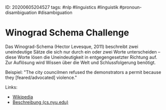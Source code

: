ID: 20200605204527
tags: #nlp #linguistics #linguistik #pronoun-disambiguation #disambiguation

# Winograd Schema Challenge

Das Winograd-Schema (Hector Levesque, 2011) beschreibt zwei uneindeutige Sätze die sich nur durch ein oder zwei Worte unterscheiden – diese Worte lösen die Uneindeutigkeit in entgegengesetzter Richtung auf. Zur Auflösung wird Wissen über die Welt und Schlussfolgerung benötigt.

Beispiel: "The city councilmen refused the demonstrators a permit because they \[feared/advocated\] violence."

Links:
* [Wikipedia](https://en.wikipedia.org/wiki/Winograd_Schema_Challenge)
* [Beschreibung (cs.nyu.edu)](https://cs.nyu.edu/faculty/davise/papers/WinogradSchemas/WS.html)
